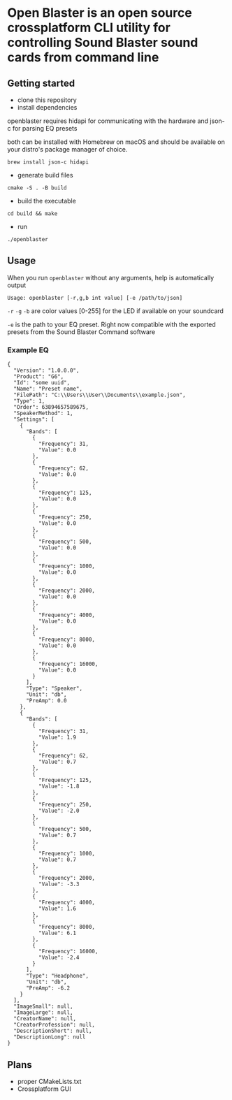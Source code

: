 # Open Blaster is an open source crossplatform CLI utility for controlling Sound Blaster sound cards from command line

## Getting started

- clone this repository
- install dependencies

openblaster requires hidapi for communicating with the hardware and json-c for parsing EQ presets

both can be installed with Homebrew on macOS and should be available on your distro's package manager of choice.

`brew install json-c hidapi`

- generate build files

`cmake -S . -B build`

- build the executable

`cd build && make`

- run

`./openblaster`

## Usage

When you run `openblaster` without any arguments, help is automatically output

`Usage: openblaster [-r,g,b int value] [-e /path/to/json]`

`-r` `-g` `-b` are color values [0-255] for the LED if available on your soundcard

`-e` is the path to your EQ preset. Right now compatible with the exported presets from the Sound Blaster Command software

### Example EQ

```
{
  "Version": "1.0.0.0",
  "Product": "G6",
  "Id": "some uuid",
  "Name": "Preset name",
  "FilePath": "C:\\Users\\User\\Documents\\example.json",
  "Type": 1,
  "Order": 63894657589675,
  "SpeakerMethod": 1,
  "Settings": [
    {
      "Bands": [
        {
          "Frequency": 31,
          "Value": 0.0
        },
        {
          "Frequency": 62,
          "Value": 0.0
        },
        {
          "Frequency": 125,
          "Value": 0.0
        },
        {
          "Frequency": 250,
          "Value": 0.0
        },
        {
          "Frequency": 500,
          "Value": 0.0
        },
        {
          "Frequency": 1000,
          "Value": 0.0
        },
        {
          "Frequency": 2000,
          "Value": 0.0
        },
        {
          "Frequency": 4000,
          "Value": 0.0
        },
        {
          "Frequency": 8000,
          "Value": 0.0
        },
        {
          "Frequency": 16000,
          "Value": 0.0
        }
      ],
      "Type": "Speaker",
      "Unit": "db",
      "PreAmp": 0.0
    },
    {
      "Bands": [
        {
          "Frequency": 31,
          "Value": 1.9
        },
        {
          "Frequency": 62,
          "Value": 0.7
        },
        {
          "Frequency": 125,
          "Value": -1.8
        },
        {
          "Frequency": 250,
          "Value": -2.0
        },
        {
          "Frequency": 500,
          "Value": 0.7
        },
        {
          "Frequency": 1000,
          "Value": 0.7
        },
        {
          "Frequency": 2000,
          "Value": -3.3
        },
        {
          "Frequency": 4000,
          "Value": 1.6
        },
        {
          "Frequency": 8000,
          "Value": 6.1
        },
        {
          "Frequency": 16000,
          "Value": -2.4
        }
      ],
      "Type": "Headphone",
      "Unit": "db",
      "PreAmp": -6.2
    }
  ],
  "ImageSmall": null,
  "ImageLarge": null,
  "CreatorName": null,
  "CreatorProfession": null,
  "DescriptionShort": null,
  "DescriptionLong": null
}
```

## Plans

- proper CMakeLists.txt
- Crossplatform GUI
